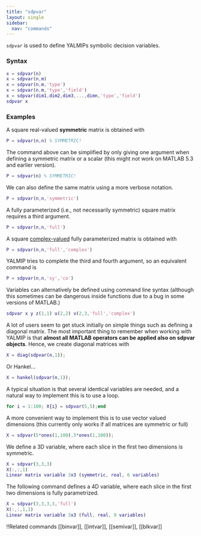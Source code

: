 ```yaml
---
title: "sdpvar"
layout: single
sidebar:
  nav: "commands"
---
```


````sdpvar```` is used to define YALMIPs symbolic decision variables. 

### Syntax
````matlab
x = sdpvar(n) 
x = sdpvar(n,m) 
x = sdpvar(n,m,'type') 
x = sdpvar(n,m,'type','field') 
x = sdpvar(dim1,dim2,dim3,...,dimn,'type','field') 
sdpvar x
````

### Examples

A square real-valued **symmetric** matrix is obtained with 

````matlab
P = sdpvar(n,n) % SYMMETRIC!
````

The command above can be simplified by only giving one argument when defining a symmetric matrix or a scalar (this might not work on MATLAB 5.3 and earlier version). 

````matlab
P = sdpvar(n) % SYMMETRIC!
````

We can also define the same matrix using a more verbose notation. 

````matlab
P = sdpvar(n,n,'symmetric')
````

A fully parameterized (i.e., not necessarily symmetric)  square matrix requires a third argument.

````matlab
P = sdpvar(n,n,'full')
````

A square [complex-valued](/yalmip/tutorials/complexproblems) fully parameterized matrix is obtained with 

````matlab
P = sdpvar(n,n,'full','complex')
````

YALMIP tries to complete the third and fourth argument, so an equivalent command is 

````matlab
P = sdpvar(n,n,'sy','co')
````

Variables can alternatively be defined using command line syntax (although this sometimes can be dangerous inside functions due to a bug in some versions of MATLAB.)

````matlab
sdpvar x y z(1,1) u(2,2) v(2,3,'full','complex')
```` 

A lot of users seem to get stuck initially on simple things such as defining a diagonal matrix. The most important thing to remember when working with YALMIP is that **almost all MATLAB operators can be applied also on sdpvar objects**. Hence, we create diagonal matrices with 

````matlab
X = diag(sdpvar(n,1));
````

Or Hankel...

````matlab
X = hankel(sdpvar(n,1));
````

A typical situation is that several identical variables are needed, and a natural way to implement this is to use a loop.

````matlab
for i = 1:100; X{i} = sdpvar(5,5);end
````

A more convenient way to implement this is to use vector valued dimensions (this currently only works if all matrices are symmetric or full)

````matlab
X = sdpvar(5*ones(1,100),5*ones(1,100));
````
 
We define a 3D variable, where each slice in the first two dimensions is symmetric.

````matlab
X = sdpvar(3,3,3)
X(:,:,1)
Linear matrix variable 3x3 (symmetric, real, 6 variables)
````

The following command defines a 4D variable, where each slice in the first two dimensions is fully parametrized.

````matlab
X = sdpvar(3,3,3,3,'full')
X(:,:,1,1)
Linear matrix variable 3x3 (full, real, 9 variables)
````

!!Related commands 
[[binvar]], [[intvar]], [[semivar]], [[blkvar]]
